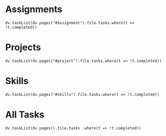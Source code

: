 # Assignments
```dataviewjs
dv.taskList(dv.pages("#assignment").file.tasks.where(t => !t.completed))
```

# Projects
```dataviewjs
dv.taskList(dv.pages("#project").file.tasks.where(t => !t.completed))
```
# Skills
```dataviewjs
dv.taskList(dv.pages("#skills").file.tasks.where(t => !t.completed))
```

# All Tasks
```dataviewjs
dv.taskList(dv.pages().file.tasks .where(t => !t.completed)) 
```

